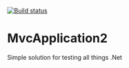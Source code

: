 [![Build status](https://ci.appveyor.com/api/projects/status/ceqyqlonq8xbkr4x)](https://ci.appveyor.com/project/imbaker/mvcapplication2)

MvcApplication2
===============
Simple solution for testing all things .Net
